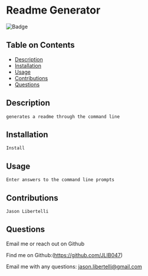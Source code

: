 # Readme Generator

  ![Badge](https://img.shields.io/badge/License-MIT-lightblue.svg)

  ## Table on Contents 
  * [Description](#description)
  * [Installation](#installation)
  * [Usage](#usage)
  * [Contributions](#contributions)
  * [Questions](#questions)
  
  ## Description
    generates a readme through the command line 
  ## Installation
    Install 
  ## Usage
    Enter answers to the command line prompts 
  ## Contributions 
    Jason Libertelli
  ## Questions 
  Email me or reach out on Github 
    
  Find me on Github:(https://github.com/JLIB047)
  
  Email me with any questions: jason.libertelli@gmail.com 
  

